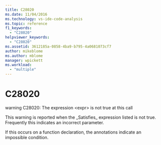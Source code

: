 ```yaml
---
title: C28020
ms.date: 11/04/2016
ms.technology: vs-ide-code-analysis
ms.topic: reference
f1_keywords:
  - "C28020"
helpviewer_keywords:
  - "C28020"
ms.assetid: 3612185a-0858-4ba9-b795-4a0681073cf7
author: mikeblome
ms.author: mblome
manager: wpickett
ms.workload:
  - "multiple"
---
```

# C28020
warning C28020: The expression \<expr> is not true at this call

 This warning is reported when the _Satisfies\_ expression listed is not true. Frequently this indicates an incorrect parameter.

 If this occurs on a function declaration, the annotations indicate an impossible condition.